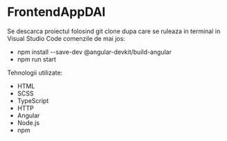 # FrontendAppDAI
Se descarca proiectul folosind git clone dupa care se ruleaza in terminal in Visual Studio Code comenzile de mai jos:
-  npm install --save-dev @angular-devkit/build-angular
-  npm run start

Tehnologii utilizate:
-  HTML
-  SCSS
-  TypeScript
-  HTTP
-  Angular
-  Node.js
-  npm
